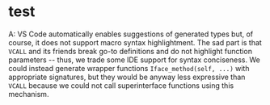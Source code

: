 # test

A: VS Code automatically enables suggestions of generated types but, of course, it does not support macro syntax highlightment. The sad part is that `VCALL` and its friends break go-to definitions and do not highlight function parameters -- thus, we trade some IDE support for syntax conciseness. We could instead generate wrapper functions `Iface_method(self, ...)` with appropriate signatures, but they would be anyway less expressive than `VCALL` because we could not call superinterface functions using this mechanism.
